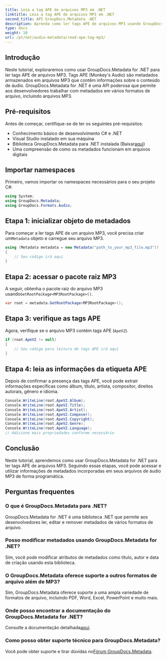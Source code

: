 ```yaml
---
title: Leia a tag APE de arquivos MP3 em .NET
linktitle: Leia a tag APE de arquivos MP3 em .NET
second_title: API GroupDocs.Metadata .NET
description: Aprenda como ler tags APE de arquivos MP3 usando GroupDocs.Metadata for .NET. Explore a extração de metadados em C# com orientação passo a passo.
type: docs
weight: 10
url: /pt/net/audio-metadata/read-ape-tag-mp3/
---
```

## Introdução
Neste tutorial, exploraremos como usar GroupDocs.Metadata for .NET para ler tags APE de arquivos MP3. Tags APE (Monkey's Audio) são metadados armazenados em arquivos MP3 que contêm informações sobre o conteúdo de áudio. GroupDocs.Metadata for .NET é uma API poderosa que permite aos desenvolvedores trabalhar com metadados em vários formatos de arquivo, incluindo arquivos MP3.
## Pré-requisitos
Antes de começar, certifique-se de ter os seguintes pré-requisitos:
- Conhecimento básico de desenvolvimento C# e .NET
- Visual Studio instalado em sua máquina
-  Biblioteca GroupDocs.Metadata para .NET instalada (Baixar[aqui](https://releases.groupdocs.com/metadata/net/))
- Uma compreensão de como os metadados funcionam em arquivos digitais

## Importar namespaces
Primeiro, vamos importar os namespaces necessários para o seu projeto C#:
```csharp
using System;
using GroupDocs.Metadata;
using GroupDocs.Formats.Audio;
```
## Etapa 1: inicializar objeto de metadados
 Para começar a ler tags APE de um arquivo MP3, você precisa criar um`Metadata` objeto e carregue seu arquivo MP3.
```csharp
using (Metadata metadata = new Metadata("path_to_your_mp3_file.mp3"))
{
    // Seu código irá aqui
}
```
## Etapa 2: acessar o pacote raiz MP3
 A seguir, obtenha o pacote raiz do arquivo MP3 usando`GetRootPackage<MP3RootPackage>()`.
```csharp
var root = metadata.GetRootPackage<MP3RootPackage>();
```
## Etapa 3: verifique as tags APE
Agora, verifique se o arquivo MP3 contém tags APE (`ApeV2`).
```csharp
if (root.ApeV2 != null)
{
    // Seu código para leitura de tags APE irá aqui
}
```
## Etapa 4: leia as informações da etiqueta APE
Depois de confirmar a presença das tags APE, você pode extrair informações específicas como álbum, título, artista, compositor, direitos autorais, gênero e idioma.
```csharp
Console.WriteLine(root.ApeV2.Album);
Console.WriteLine(root.ApeV2.Title);
Console.WriteLine(root.ApeV2.Artist);
Console.WriteLine(root.ApeV2.Composer);
Console.WriteLine(root.ApeV2.Copyright);
Console.WriteLine(root.ApeV2.Genre);
Console.WriteLine(root.ApeV2.Language);
// Adicione mais propriedades conforme necessário
```

## Conclusão
Neste tutorial, aprendemos como usar GroupDocs.Metadata for .NET para ler tags APE de arquivos MP3. Seguindo essas etapas, você pode acessar e utilizar informações de metadados incorporadas em seus arquivos de áudio MP3 de forma programática.

## Perguntas frequentes
### O que é GroupDocs.Metadata para .NET?
GroupDocs.Metadata for .NET é uma biblioteca .NET que permite aos desenvolvedores ler, editar e remover metadados de vários formatos de arquivo.
### Posso modificar metadados usando GroupDocs.Metadata for .NET?
Sim, você pode modificar atributos de metadados como título, autor e data de criação usando esta biblioteca.
### O GroupDocs.Metadata oferece suporte a outros formatos de arquivo além de MP3?
Sim, GroupDocs.Metadata oferece suporte a uma ampla variedade de formatos de arquivo, incluindo PDF, Word, Excel, PowerPoint e muito mais.
### Onde posso encontrar a documentação do GroupDocs.Metadata for .NET?
 Consulte a documentação detalhada[aqui](https://reference.groupdocs.com/metadata/net/).
### Como posso obter suporte técnico para GroupDocs.Metadata?
 Você pode obter suporte e tirar dúvidas no[Fórum GroupDocs.Metadata](https://forum.groupdocs.com/c/metadata/14).